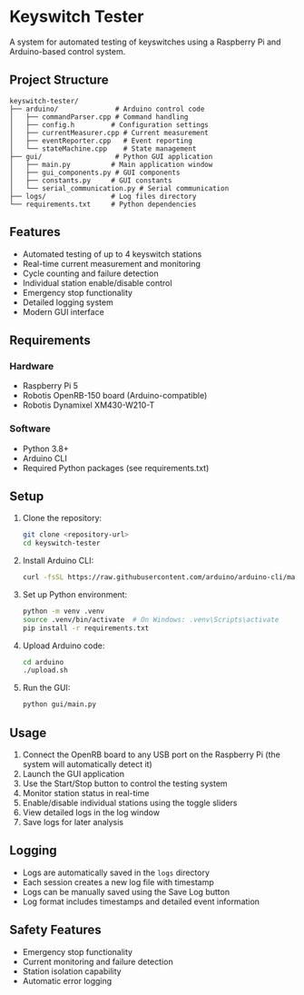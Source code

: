 # Keyswitch Tester

A system for automated testing of keyswitches using a Raspberry Pi and Arduino-based control system.

## Project Structure

```
keyswitch-tester/
├── arduino/              # Arduino control code
│   ├── commandParser.cpp # Command handling
│   ├── config.h         # Configuration settings
│   ├── currentMeasurer.cpp # Current measurement
│   ├── eventReporter.cpp   # Event reporting
│   └── stateMachine.cpp    # State management
├── gui/                  # Python GUI application
│   ├── main.py          # Main application window
│   ├── gui_components.py # GUI components
│   ├── constants.py     # GUI constants
│   └── serial_communication.py # Serial communication
├── logs/                # Log files directory
└── requirements.txt     # Python dependencies
```

## Features

- Automated testing of up to 4 keyswitch stations
- Real-time current measurement and monitoring
- Cycle counting and failure detection
- Individual station enable/disable control
- Emergency stop functionality
- Detailed logging system
- Modern GUI interface

## Requirements

### Hardware
- Raspberry Pi 5
- Robotis OpenRB-150 board (Arduino-compatible)
- Robotis Dynamixel XM430-W210-T

### Software
- Python 3.8+
- Arduino CLI
- Required Python packages (see requirements.txt)

## Setup

1. Clone the repository:
   ```bash
   git clone <repository-url>
   cd keyswitch-tester
   ```

2. Install Arduino CLI:
   ```bash
   curl -fsSL https://raw.githubusercontent.com/arduino/arduino-cli/master/install.sh | sh
   ```

3. Set up Python environment:
   ```bash
   python -m venv .venv
   source .venv/bin/activate  # On Windows: .venv\Scripts\activate
   pip install -r requirements.txt
   ```

4. Upload Arduino code:
   ```bash
   cd arduino
   ./upload.sh
   ```

5. Run the GUI:
   ```bash
   python gui/main.py
   ```

## Usage

1. Connect the OpenRB board to any USB port on the Raspberry Pi (the system will automatically detect it)
2. Launch the GUI application
3. Use the Start/Stop button to control the testing system
4. Monitor station status in real-time
5. Enable/disable individual stations using the toggle sliders
6. View detailed logs in the log window
7. Save logs for later analysis

## Logging

- Logs are automatically saved in the `logs` directory
- Each session creates a new log file with timestamp
- Logs can be manually saved using the Save Log button
- Log format includes timestamps and detailed event information

## Safety Features

- Emergency stop functionality
- Current monitoring and failure detection
- Station isolation capability
- Automatic error logging